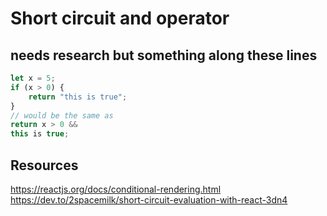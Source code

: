 # Short circuit and operator


## needs research but something along these lines
``` js
let x = 5;
if (x > 0) {
    return "this is true";
}
// would be the same as 
return x > 0 &&
this is true;

```


## Resources
https://reactjs.org/docs/conditional-rendering.html
https://dev.to/2spacemilk/short-circuit-evaluation-with-react-3dn4
